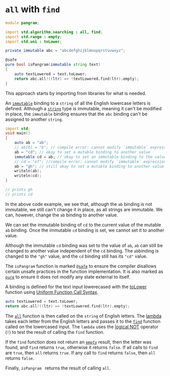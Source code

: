 # `all` with `find`

```d
module pangram;

import std.algorithm.searching : all, find;
import std.range : empty;
import std.uni : toLower;

private immutable abc = "abcdefghijklmnopqrstuvwxyz";

@safe
pure bool isPangram(immutable string text)
{
    auto textLowered = text.toLower;
    return abc.all!((ltr) => !textLowered.find(ltr).empty);
}
```

This approach starts by importing from libraries for what is needed.

An [`immutable`][immutable] binding to a `string` of all the English lowercase letters is defined.
Although a [`string`][string] type is immutable, meaning it can't be modified in place,
the `immutable` binding ensures that the `abc` binding can't be assigned to another `string`.

```d
import std;
void main()
{
    auto ab = "ab";
    // ab[0] = "b"; // compile error: cannot modify `immutable` expression `ab[0]`
    ab = "cd"; // okay to set a mutable binding to another value
    immutable cd = ab; // okay to set an immutable binding to the value of a mutable binding
    // cd = "ef"; //compile error: cannot modify `immutable` expression `cd`
    ab = "gh"; // still okay to set a mutable binding to another value
    writeln(ab);
    writeln(cd);
}

// prints gh
// prints cd
```

In the above code example, we see that, although the `ab` binding is not immutable, we still can't change it in place, as all strings are immutable.
We can, however, change the `ab` binding to another value.

We can set the immutable binding of `cd` to the current value of the mutable `ab` binding.
Once the immutable `cd` binding is set, we cannot set it to another value.

Although the immutable `cd` binding was set to the value of `ab`, `ab` can still be changed to another value independent of the `cd` binding.
The `ab`binding is changed to the `"gh"` value, and the `cd` binding still has its `"cd"` value.

The `isPangram` function is marked [`@safe`][safe] to ensure the compiler disallows certain unsafe practices in the function implementation.
It is also marked as [`pure`][pure] to ensure it does not modify any state external to itself.

A binding is defined for the text input lowerecased with the [toLower][tolower] function using [Uniform Function Call Syntax][ufcs].

```d
auto textLowered = text.toLower;
return abc.all!((ltr) => !textLowered.find(ltr).empty);
```

The [`all`][all] function is then called on the `string` of English letters.
The [lambda][lambda] takes each letter from the English letters and passes it to the [`find`][find] function called on the lowercased input.
The `lambda` uses the [logical NOT][logical-not] operator (`!`) to test the result of calling the `find` function.

If the `find` function does not return an [`empty`][empty] result, then the letter was found, and `find` returns `true`, otherwise it returns `false`.
If all calls to `find` are `true`, then `all` returns `true`.
If any call to `find` returns `false`, then `all` returns `false`.

Finally, `isPangram ` returns the result of calling `all`.

[immutable]: https://dlang.org/spec/const3.html#immutable_storage_class
[string]: https://dlang.org/phobos/std_string.html
[safe]: https://dlang.org/spec/function.html#function-safety
[pure]: https://dlang.org/spec/function.html#pure-functions
[tolower]: https://dlang.org/phobos/std_uni.html#toLower
[ufcs]: https://tour.dlang.org/tour/en/gems/uniform-function-call-syntax-ufcs
[all]: https://dlang.org/phobos/std_algorithm_searching.html#all
[lambda]: https://tour.dlang.org/tour/en/basics/delegates
[dchar]: https://tour.dlang.org/tour/en/basics/basic-types
[find]: https://dlang.org/phobos/std_algorithm_searching.html#find
[empty]: https://dlang.org/phobos/std_range_primitives.html#empty
[logical-not]: https://dlang.org/spec/expression.html#UnaryExpression
